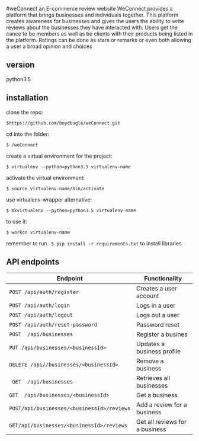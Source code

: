 #weConnect
an E-commerce review website WeConnect provides a platform that brings businesses and individuals together. This platform creates awareness for businesses and gives the users the ability to write reviews about the businesses they have interacted with.
Users get the cance to be members as well as be clients with their products being listed in the platform. Ratings can be done as stars or remarks or even both allowing a user a broad opinion and choices

## version
python3.5

## installation
clone the repo:
```
$https://github.com/boydbugle/weConnect.git
```

cd into the folder:
```
$ /weConnect
```


create a virtual environment for the project:
```
$ virtualenv --python=python3.5 virtualenv-name
```

activate the virtual environment:
```
$ source virtualenv-name/bin/activate
```

use virtualenv-wrapper alternative:
```
$ mkvirtualenv --python=python3.5 virtualenv-name
```

to use it:
```
$ workon virtualenv-name
```

remember to run ``` $ pip install -r requirements.txt``` to install libraries


## API endpoints
| Endpoint                                   |                  Functionality |
| ------------------------------------------ | ------------------------------ |
| `POST /api/auth/register`                  | Creates a user account         |
| `POST /api/auth/login`                     | Logs in a user                 |
| `POST /api/auth/logout`                    | Logs out a user                |
| `POST /api/auth/reset-password`            | Password reset                 |
| `POST  /api/businesses`                    | Register a busines             |
| `PUT /api/businesses/<businessId>`         | Updates a business profile     |
| `DELETE /api//businesses/<businessId>`     | Remove a business              |
| ` GET  /api/businesses`                    | Retrieves all businesses       |
| `GET  /api/businesses/<businessId>`        | Get a business                 |            
| `POST/api/businesses/<businessId>/reviews` | Add a review for a business    |
| `GET/api/businesses/<businessId>/reviews`  | Get all reviews for a business |
